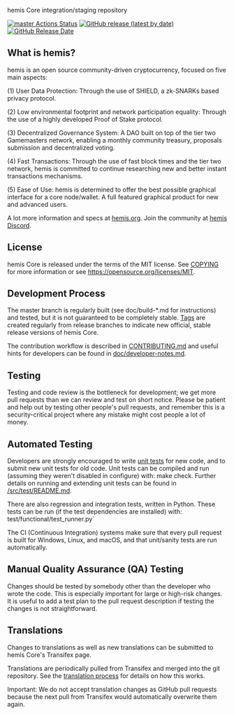 hemis Core integration/staging repository

[![master Actions Status](https://github.com/hemis-Project/hemis/workflows/CI%20Actions%20for%20hemis/badge.svg)](https://github.com/hemis-Project/hemis/actions)
[![GitHub release (latest by date)](https://img.shields.io/github/v/release/hemis-Project/hemis?color=%235c4b7d&cacheSeconds=3600)](https://github.com/hemis-Project/hemis/releases)
[![GitHub Release Date](https://img.shields.io/github/release-date/hemis-Project/hemis?color=%235c4b7d&cacheSeconds=3600)](https://github.com/hemis-Project/hemis/releases)

## What is hemis?

hemis is an open source community-driven cryptocurrency, focused on five main aspects:

(1) User Data Protection: Through the use of SHIELD, a zk-SNARKs based privacy protocol.

(2) Low environmental footprint and network participation equality: Through the use of a highly developed Proof of Stake protocol.

(3) Decentralized Governance System: A DAO built on top of the tier two Gamemasters network, enabling a monthly community treasury, proposals submission and decentralized voting.

(4) Fast Transactions: Through the use of fast block times and the tier two network, hemis is committed to continue researching new and better instant transactions mechanisms.

(5) Ease of Use: hemis is determined to offer the best possible graphical interface for a core node/wallet. A full featured graphical product for new and advanced users.

A lot more information and specs at [hemis.org](https://www.hemis.org/). Join the community at [hemis Discord](https://discordapp.com/invite/jzqVsJd).

## License
hemis Core is released under the terms of the MIT license. See [COPYING](https://github.com/hemis-Project/hemis/blob/master/COPYING) for more information or see https://opensource.org/licenses/MIT.

## Development Process

The master branch is regularly built (see doc/build-*.md for instructions) and tested, but it is not guaranteed to be completely stable. [Tags](https://github.com/hemis-Project/hemis/tags) are created regularly from release branches to indicate new official, stable release versions of hemis Core.

The contribution workflow is described in [CONTRIBUTING.md](https://github.com/hemis-Project/hemis/blob/master/CONTRIBUTING.md) and useful hints for developers can be found in [doc/developer-notes.md](https://github.com/hemis-Project/hemis/blob/master/doc/developer-notes.md).

## Testing

Testing and code review is the bottleneck for development; we get more pull requests than we can review and test on short notice. Please be patient and help out by testing other people's pull requests, and remember this is a security-critical project where any mistake might cost people a lot of money.

## Automated Testing

Developers are strongly encouraged to write [unit tests](https://github.com/hemis-Project/hemis/blob/master/src/test/README.md) for new code, and to submit new unit tests for old code. Unit tests can be compiled and run (assuming they weren't disabled in configure) with: make check. Further details on running and extending unit tests can be found in [/src/test/README.md](https://github.com/hemis-Project/hemis/blob/master/src/test/README.md).

There are also regression and integration tests, written in Python. These tests can be run (if the test dependencies are installed) with: test/functional/test_runner.py`

The CI (Continuous Integration) systems make sure that every pull request is built for Windows, Linux, and macOS, and that unit/sanity tests are run automatically.

## Manual Quality Assurance (QA) Testing

Changes should be tested by somebody other than the developer who wrote the code. This is especially important for large or high-risk changes. It is useful to add a test plan to the pull request description if testing the changes is not straightforward.

## Translations

Changes to translations as well as new translations can be submitted to hemis Core's Transifex page.

Translations are periodically pulled from Transifex and merged into the git repository. See the [translation process](https://github.com/hemis-Project/hemis/blob/master/doc/translation_process.md) for details on how this works.

Important: We do not accept translation changes as GitHub pull requests because the next pull from Transifex would automatically overwrite them again.
